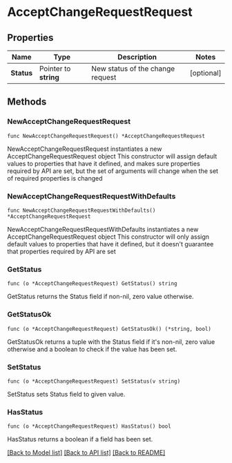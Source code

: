# AcceptChangeRequestRequest

## Properties

Name | Type | Description | Notes
------------ | ------------- | ------------- | -------------
**Status** | Pointer to **string** | New status of the change request | [optional] 

## Methods

### NewAcceptChangeRequestRequest

`func NewAcceptChangeRequestRequest() *AcceptChangeRequestRequest`

NewAcceptChangeRequestRequest instantiates a new AcceptChangeRequestRequest object
This constructor will assign default values to properties that have it defined,
and makes sure properties required by API are set, but the set of arguments
will change when the set of required properties is changed

### NewAcceptChangeRequestRequestWithDefaults

`func NewAcceptChangeRequestRequestWithDefaults() *AcceptChangeRequestRequest`

NewAcceptChangeRequestRequestWithDefaults instantiates a new AcceptChangeRequestRequest object
This constructor will only assign default values to properties that have it defined,
but it doesn't guarantee that properties required by API are set

### GetStatus

`func (o *AcceptChangeRequestRequest) GetStatus() string`

GetStatus returns the Status field if non-nil, zero value otherwise.

### GetStatusOk

`func (o *AcceptChangeRequestRequest) GetStatusOk() (*string, bool)`

GetStatusOk returns a tuple with the Status field if it's non-nil, zero value otherwise
and a boolean to check if the value has been set.

### SetStatus

`func (o *AcceptChangeRequestRequest) SetStatus(v string)`

SetStatus sets Status field to given value.

### HasStatus

`func (o *AcceptChangeRequestRequest) HasStatus() bool`

HasStatus returns a boolean if a field has been set.


[[Back to Model list]](../README.md#documentation-for-models) [[Back to API list]](../README.md#documentation-for-api-endpoints) [[Back to README]](../README.md)


